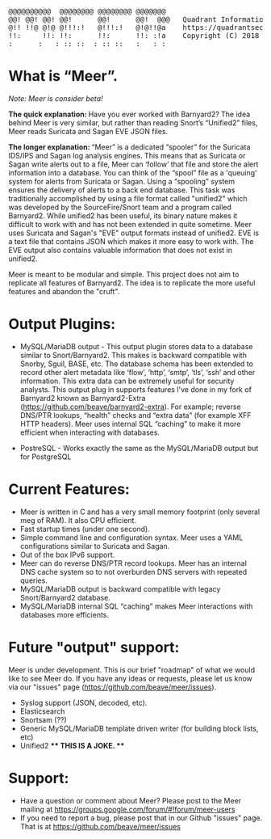 
<pre>
@@@@@@@@@@  @@@@@@@@ @@@@@@@@ @@@@@@@    
@@! @@! @@! @@!      @@!      @@!  @@@   Quadrant Information Security
@!! !!@ @!@ @!!!:!   @!!!:!   @!@!!@a    https://quadrantsec.com
!!:     !!: !!:      !!:      !!: :!a    Copyright (C) 2018
:      :   : :: ::  : :: ::   :   : :
</pre>


# What is “Meer”. 

<i>Note: Meer is consider beta!</i>

<b>The quick explanation: </b> Have you ever worked with Barnyard2?  The idea behind Meer is very similar,  but rather than reading Snort’s “Unified2” files,  Meer reads Suricata and Sagan EVE JSON files. 

<b>The longer explanation: </b> “Meer” is a dedicated “spooler” for the Suricata IDS/IPS and Sagan log analysis engines.  This means that as Suricata or Sagan write alerts out to a file,  Meer can ‘follow’ that file and store the alert information into a database.  You can think of the “spool” file as a 'queuing' system for alerts from Suricata or Sagan.   Using a “spooling” system ensures the delivery of alerts to a back end database.  This task was traditionally accomplished by using a file format called "unified2" which was developed by the SourceFire/Snort team and a program called Barnyard2.  While unified2 has been useful,  its binary nature makes it difficult to work with and has not been extended in quite sometime.  Meer uses Suricata and Sagan's "EVE" output formats instead of unified2.  EVE is a text file that contains JSON which makes it more easy to work with.  The EVE output also contains valuable information that does not exist in unified2.

Meer is meant to be modular and simple. This project does not aim to replicate all features of Barnyard2.  The idea is to replicate the more useful features and abandon the "cruft".

# Output Plugins:

* MySQL/MariaDB output - This output plugin stores data to a database similar to Snort/Barnyard2.  This makes is backward compatible with Snorby,  Sguil, BASE, etc. The database schema has been extended to record other alert metadata like ‘flow’, ‘http’, ‘smtp’, ‘tls’, ‘ssh’ and other information.  This extra data can be extremely useful for security analysts.   This output plug in supports features I’ve done in my fork of Barnyard2 known as Barnyard2-Extra (https://github.com/beave/barnyard2-extra). For example; reverse DNS/PTR lookups,  “health” checks and “extra data” (for example XFF HTTP headers).   Meer uses internal SQL “caching” to make it more efficient when interacting with databases. 

* PostreSQL - Works exactly the same as the MySQL/MariaDB output but for PostgreSQL

# Current Features:


* Meer is written in C and has a very small memory footprint (only several meg of RAM).  It also CPU efficient. 
* Fast startup times (under one second).  
* Simple command line and configuration syntax.  Meer uses a YAML configurations similar to Suricata and Sagan. 
* Out of the box IPv6 support. 
* Meer can do reverse DNS/PTR record lookups.   Meer has an internal DNS cache system so to not overburden DNS servers with repeated queries. 
* MySQL/MariaDB output is backward compatible with legacy Snort/Barnyard2 database.
* MySQL/MariaDB internal SQL “caching” makes Meer interactions with databases more efficients. 

# Future "output" support: 

Meer is under development.  This is our brief "roadmap" of what we would like to see Meer do.  If
you have any ideas or requests,  please let us know via our "issues" page (https://github.com/beave/meer/issues).

* Syslog support (JSON, decoded, etc). 
* Elasticsearch
* Snortsam (??)
* Generic MySQL/MariaDB template driven writer (for building block lists, etc)
* Unified2 <b> ** THIS IS A JOKE. ** </b>

# Support:

* Have a question or comment about Meer?  Please post to the Meer mailing at https://groups.google.com/forum/#!forum/meer-users 
* If you need to report a bug,  please post that in our Github "issues" page.  That is at https://github.com/beave/meer/issues

